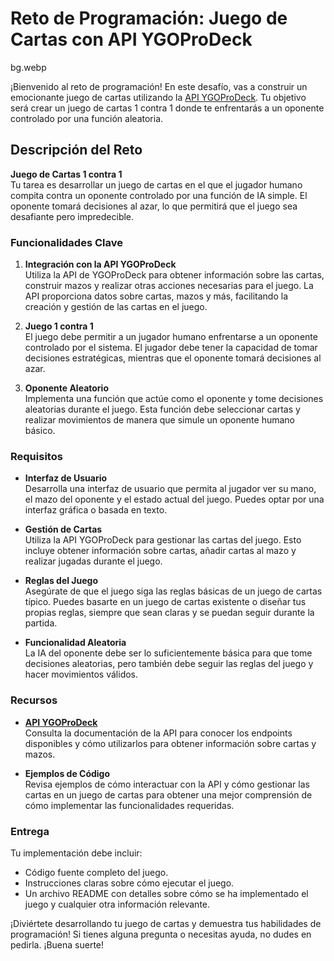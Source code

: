 # Reto de Programación: Juego de Cartas con API YGOProDeck

bg.webp

¡Bienvenido al reto de programación! En este desafío, vas a construir un emocionante juego de cartas utilizando la [API YGOProDeck](https://ygoprodeck.com/api-guide/). Tu objetivo será crear un juego de cartas 1 contra 1 donde te enfrentarás a un oponente controlado por una función aleatoria.

## Descripción del Reto

**Juego de Cartas 1 contra 1**  
Tu tarea es desarrollar un juego de cartas en el que el jugador humano compita contra un oponente controlado por una función de IA simple. El oponente tomará decisiones al azar, lo que permitirá que el juego sea desafiante pero impredecible.

### Funcionalidades Clave

1. **Integración con la API YGOProDeck**  
   Utiliza la API de YGOProDeck para obtener información sobre las cartas, construir mazos y realizar otras acciones necesarias para el juego. La API proporciona datos sobre cartas, mazos y más, facilitando la creación y gestión de las cartas en el juego.

2. **Juego 1 contra 1**  
   El juego debe permitir a un jugador humano enfrentarse a un oponente controlado por el sistema. El jugador debe tener la capacidad de tomar decisiones estratégicas, mientras que el oponente tomará decisiones al azar.

3. **Oponente Aleatorio**  
   Implementa una función que actúe como el oponente y tome decisiones aleatorias durante el juego. Esta función debe seleccionar cartas y realizar movimientos de manera que simule un oponente humano básico.

### Requisitos

- **Interfaz de Usuario**  
  Desarrolla una interfaz de usuario que permita al jugador ver su mano, el mazo del oponente y el estado actual del juego. Puedes optar por una interfaz gráfica o basada en texto.

- **Gestión de Cartas**  
  Utiliza la API YGOProDeck para gestionar las cartas del juego. Esto incluye obtener información sobre cartas, añadir cartas al mazo y realizar jugadas durante el juego.

- **Reglas del Juego**  
  Asegúrate de que el juego siga las reglas básicas de un juego de cartas típico. Puedes basarte en un juego de cartas existente o diseñar tus propias reglas, siempre que sean claras y se puedan seguir durante la partida.

- **Funcionalidad Aleatoria**  
  La IA del oponente debe ser lo suficientemente básica para que tome decisiones aleatorias, pero también debe seguir las reglas del juego y hacer movimientos válidos.

### Recursos

- **[API YGOProDeck](https://ygoprodeck.com/api-guide/)**  
  Consulta la documentación de la API para conocer los endpoints disponibles y cómo utilizarlos para obtener información sobre cartas y mazos.

- **Ejemplos de Código**  
  Revisa ejemplos de cómo interactuar con la API y cómo gestionar las cartas en un juego de cartas para obtener una mejor comprensión de cómo implementar las funcionalidades requeridas.

### Entrega

Tu implementación debe incluir:

- Código fuente completo del juego.
- Instrucciones claras sobre cómo ejecutar el juego.
- Un archivo README con detalles sobre cómo se ha implementado el juego y cualquier otra información relevante.

¡Diviértete desarrollando tu juego de cartas y demuestra tus habilidades de programación! Si tienes alguna pregunta o necesitas ayuda, no dudes en pedirla. ¡Buena suerte!